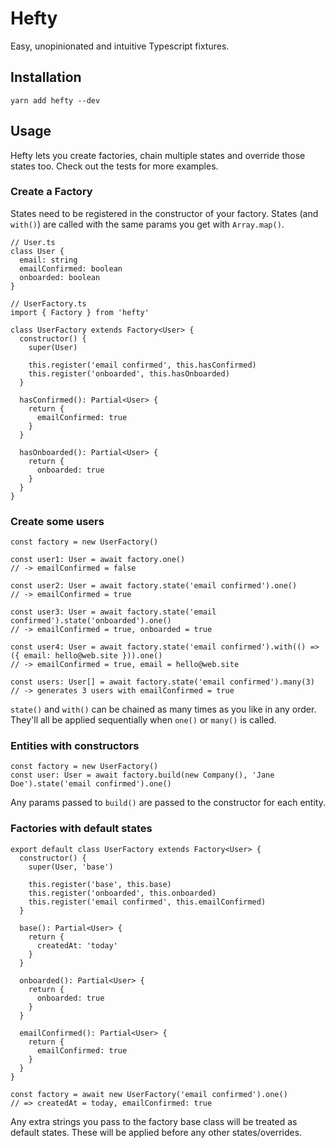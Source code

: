 # Hefty
Easy, unopinionated and intuitive Typescript fixtures.

## Installation
`yarn add hefty --dev`

## Usage
Hefty lets you create factories, chain multiple states and override those states too. Check out the tests for more examples.

### Create a Factory
States need to be registered in the constructor of your factory. States (and `with()`) are called with the same params you get with `Array.map()`.

```
// User.ts
class User {
  email: string
  emailConfirmed: boolean
  onboarded: boolean
}

// UserFactory.ts
import { Factory } from 'hefty'

class UserFactory extends Factory<User> {
  constructor() {
    super(User)

    this.register('email confirmed', this.hasConfirmed)
    this.register('onboarded', this.hasOnboarded)
  }

  hasConfirmed(): Partial<User> {
    return {
      emailConfirmed: true
    }
  }

  hasOnboarded(): Partial<User> {
    return {
      onboarded: true
    }
  }
}
```

### Create some users
```
const factory = new UserFactory()

const user1: User = await factory.one()
// -> emailConfirmed = false

const user2: User = await factory.state('email confirmed').one()
// -> emailConfirmed = true

const user3: User = await factory.state('email confirmed').state('onboarded').one()
// -> emailConfirmed = true, onboarded = true

const user4: User = await factory.state('email confirmed').with(() => ({ email: hello@web.site })).one()
// -> emailConfirmed = true, email = hello@web.site

const users: User[] = await factory.state('email confirmed').many(3)
// -> generates 3 users with emailConfirmed = true
```

`state()` and `with()` can be chained as many times as you like in any order. They'll all be applied sequentially when `one()` or `many()` is called.

### Entities with constructors
```
const factory = new UserFactory()
const user: User = await factory.build(new Company(), 'Jane Doe').state('email confirmed').one()
```

Any params passed to `build()` are passed to the constructor for each entity.

### Factories with default states
```
export default class UserFactory extends Factory<User> {
  constructor() {
    super(User, 'base')

    this.register('base', this.base)
    this.register('onboarded', this.onboarded)
    this.register('email confirmed', this.emailConfirmed)
  }

  base(): Partial<User> {
    return {
      createdAt: 'today'
    }
  }

  onboarded(): Partial<User> {
    return {
      onboarded: true
    }
  }

  emailConfirmed(): Partial<User> {
    return {
      emailConfirmed: true
    }
  }
}

const factory = await new UserFactory('email confirmed').one()
// => createdAt = today, emailConfirmed: true 
```

Any extra strings you pass to the factory base class will be treated as default states. These will be applied before any other states/overrides.
